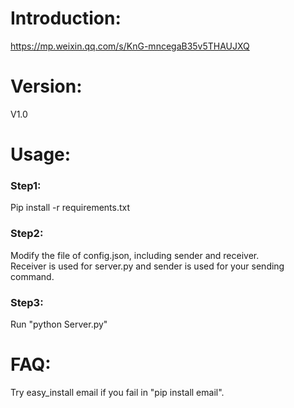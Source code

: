 # Introduction:
https://mp.weixin.qq.com/s/KnG-mncegaB35v5THAUJXQ

# Version:
V1.0

# Usage:
### Step1:
Pip install -r requirements.txt
### Step2:
Modify the file of config.json, including sender and receiver.  
Receiver is used for server.py and sender is used for your sending command.
### Step3:
Run "python Server.py"

# FAQ:
Try easy_install email if you fail in "pip install email".